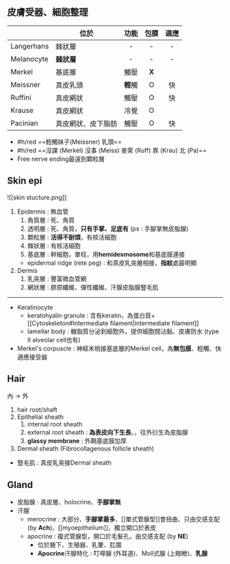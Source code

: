 ## 皮膚受器、細胞整理
|          | 位於               | 功能 | 包膜 | 適應 |
|----------|--------------------|:----:|:----:|:----:|
| Langerhans| 棘狀層             | - |  -   |    -  |
| Melanocyte| **棘狀層**             | - |  -   |    -  |
| Merkel   | 基底層             | 觸壓 |   **X**  |      |
| Meissner | 真皮乳頭           | **輕**觸 |   O  |  快  |
| Ruffini  | 真皮網狀           | 觸壓 |   O  |  快  |
| Krause   | 真皮網狀           | 冷覺 |   O  |      |
| Pacinian | 真皮網狀、皮下脂肪 | 觸壓 |   O  |  快  |
- #h/red ==輕觸妹子(Meissner) 乳頭==
- #h/red ==沒課 (Merkel) 沒事 (Meiss) 麥萊 (Ruff) 靠 (Krau) 北 (Pa)==
- Free nerve ending最遠到顆粒層
## Skin epi
![[skin stucture.png]]
1. Epidermis : 無血管
	1. 角質層 : 死、角質
	2. 透明層 : 死、角質，**只有手掌、足底有** (ps : 手腳掌無皮脂腺)
	3. 顆粒層 : **活得不耐煩**，有核活細胞
	4. 棘狀層 : 有核活細胞
	5. 基底層 : 幹細胞，單柱，用**hemidesmosome**和基底膜連接
	- epidermal ridge (rete peg) : 和真皮乳突層相接，**指紋**處最明顯 
2. Dermis
	1. 乳突層 : 豐富微血管網
	2. 網狀層 : 膠原纖維、彈性纖維、汗腺皮脂腺豎毛肌
***
- Keratinocyte
	- keratohyalin granule : 含有keratin，為蛋白質+[[Cytoskeleton#Intermediate filament|intermediate filament]]
	- lamellar body : 糖脂質分泌到細胞外，提供細胞間沾黏、皮膚防水 (type II alveolar cell也有)
- Merkel's corpuscle : 神經末梢接基底層的Merkel cell，為**無包膜**、輕觸、快適應接受器
## Hair
內 -> 外
1. hair root/shaft
2. Epithelial sheath
	1. internal root sheath
	2. external root sheath : **為表皮向下生長**，，往外衍生為皮脂腺
	3. **glassy membrane** : 外鞘基底膜加厚
3. Dermal sheath (Fibrocollagenous follicle sheath)
- 豎毛肌 : 真皮乳突接Dermal sheath
##  Gland
- 皮脂腺 : 真皮層、holocrine、**手腳掌無**
- 汗腺 
	- merocrine : 大部分、**手腳掌最多**、[[單式管腺型]]會扭曲、只由交感支配 (by **Ach**)、[[myoepithelium]]、獨立開口於表皮
	- apocrine : 複式管腺型，開口於毛髮孔，由交感支配 (by **NE**)
		- 位於腋下、生殖器、乳暈、肛圍
		- **Apocrine**汗腺特化 : 叮嚀腺 (外耳道)、Moll式腺 (上眼瞼)、**乳腺**
